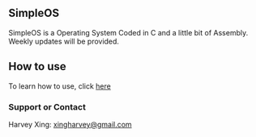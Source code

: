## SimpleOS
SimpleOS is a Operating System Coded in C and a little bit of Assembly. Weekly updates will be provided.

## How to use
To learn how to use, click [here](howtouse.md)

### Support or Contact
Harvey Xing: xingharvey@gmail.com
